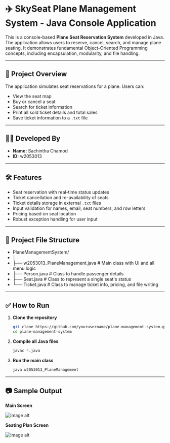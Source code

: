 # ✈️ SkySeat Plane Management System - Java Console Application

This is a console-based **Plane Seat Reservation System** developed in Java. The application allows users to reserve, cancel, search, and manage plane seating. It demonstrates fundamental Object-Oriented Programming concepts, including encapsulation, modularity, and file handling.

---

## 📌 Project Overview

The application simulates seat reservations for a plane. Users can:
- View the seat map
- Buy or cancel a seat
- Search for ticket information
- Print all sold ticket details and total sales
- Save ticket information to a `.txt` file

---

## 🧑‍💻 Developed By

- **Name:** Sachintha Chamod  
- **ID:** w2053013

---

## 🛠️ Features

- Seat reservation with real-time status updates
- Ticket cancellation and re-availability of seats
- Ticket details storage in external `.txt` files
- Input validation for names, email, seat numbers, and row letters
- Pricing based on seat location
- Robust exception handling for user input

---

## 🧩 Project File Structure

- PlaneManagementSystem/
- │
- ├── w2053013_PlaneManagement.java # Main class with UI and all menu logic
- ├── Person.java # Class to handle passenger details
- ├── Seat.java # Class to represent a single seat's status
- └── Ticket.java # Class to manage ticket info, pricing, and file writing

---

## ✅ How to Run

1. **Clone the repository**
   ```bash
   git clone https://github.com/yourusername/plane-management-system.git
   cd plane-management-system

2. **Compile all Java files**

   ```bash
   javac *.java

3. **Run the main class**

   ```bash
   java w2053013_PlaneManagement

---

## 📷 Sample Output

**Main Screen**

![image alt](https://github.com/Sachith-Piyathunga/SkySeat-Plane-Management-Application/blob/b5967fb9b71e33d0b30a70ac05632cb8c7777774/Image/Screenshot_20250616_060036.png)

**Seating Plan Screen**

![image alt](https://github.com/Sachith-Piyathunga/SkySeat-Plane-Management-Application/blob/a111cd45596b1dc13c40afd9b94d4babf62c1a11/Image/Screenshot_20250616_060103.png)
